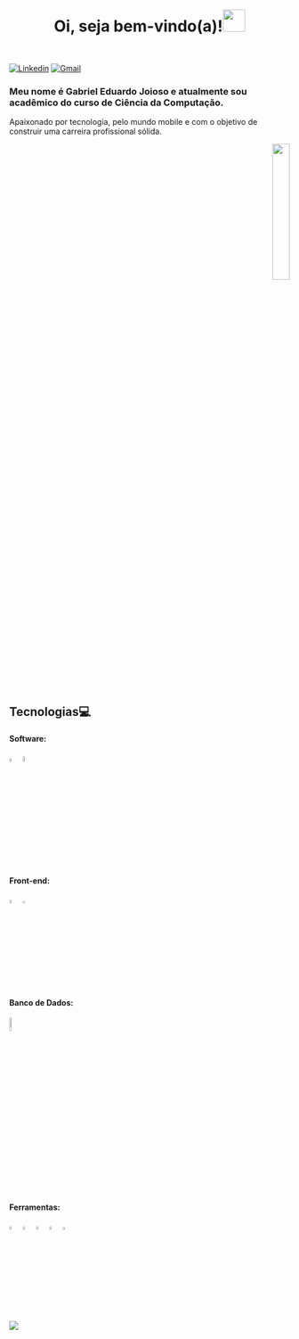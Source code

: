 <h1 align="center">Oi, seja bem-vindo(a)!<img src="https://github.com/gjoioso/gjoioso/blob/main/Hi.gif" width="40px"> </h1>
</br>

[![Linkedin](https://img.shields.io/badge/-LinkedIn-blue?style=flat-square&logo=Linkedin&logoColor=white&link=https://www.linkedin.com/in/gabrieljoioso)](https://www.linkedin.com/in/gabrieljoioso) 
[![Gmail](https://img.shields.io/badge/-Gmail-c14438?style=flat&logo=Gmail&logoColor=white)](mailto:gabrieljoioso@gmail.com)

<h3 align="left">Meu nome é Gabriel Eduardo Joioso e atualmente sou acadêmico do curso de Ciência da Computação.</h3>
<p align="left">Apaixonado por tecnologia, pelo mundo mobile e com o objetivo de construir uma carreira profissional sólida.</p>


<p align="right">
  <img src="https://github.com/gjoioso/gjoioso/blob/main/gabrieljoiosoreadme.gif?raw=true" width="25%"/>
</p>

## Tecnologias:computer:

#### Software:
<p align="left">
 <img src="https://cdn.worldvectorlogo.com/logos/java-4.svg" alt="java" width="4%">
 <img src="https://cdn.worldvectorlogo.com/logos/python-4.svg" alt="python" width="5%">
</p>
  

#### Front-end:
<p align="left">
 <img src="https://upload.wikimedia.org/wikipedia/commons/6/61/HTML5_logo_and_wordmark.svg" alt="html5" width="4%">
 <img src="https://upload.wikimedia.org/wikipedia/commons/d/d5/CSS3_logo_and_wordmark.svg" width="2.85%"">
</p>
                                                                                  
#### Banco de Dados:
<p align="left">
  <img src="https://upload.wikimedia.org/wikipedia/commons/8/87/Sql_data_base_with_logo.png" alt="xd" width="8%"> 
</p>

#### Ferramentas:
<p align="left">
 <img src="https://cdn.worldvectorlogo.com/logos/visual-studio-code-1.svg" alt="vscode" width="4%">
 <img src="https://cdn.worldvectorlogo.com/logos/eclipse-11.svg" alt="eclipse" width="4%">
 <img src="https://upload.wikimedia.org/wikipedia/commons/1/1d/PyCharm_Icon.svg" alt="pycharm" width="4%">
 <img src="https://upload.wikimedia.org/wikipedia/commons/9/92/Adobe_Photoshop_CS6_icon.svg" alt="photoshop" width="4%">                                                           <img src="https://cdn.worldvectorlogo.com/logos/adobe-xd.svg" alt="sql" width="3.9%">
</p>


![](https://komarev.com/ghpvc/?username=gjoioso&style=plastic)


